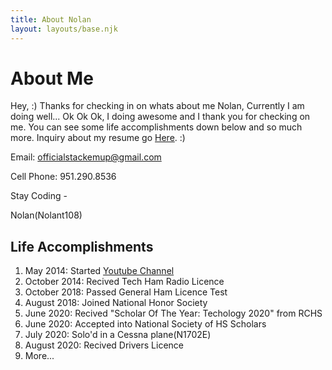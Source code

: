 ```yaml
---
title: About Nolan
layout: layouts/base.njk
---
```


# About Me

Hey, :) 
Thanks for checking in on whats about me Nolan, Currently I am doing well... Ok Ok Ok, I doing awesome and I thank you for checking on me. You can see some life accomplishments down below and so much more. Inquiry about my resume go [Here](/resume). :)

Email: officialstackemup@gmail.com

Cell Phone: 951.290.8536

Stay Coding -

Nolan(Nolant108)

## Life Accomplishments

1. May 2014: Started [Youtube Channel](https://youtube.com/Nolant108)
2. October 2014: Recived Tech Ham Radio Licence
3. October 2018: Passed General Ham Licence Test
4. August 2018: Joined National Honor Society
5. June 2020: Recived "Scholar Of The Year: Techology 2020" from RCHS
6. June 2020: Accepted into National Society of HS Scholars
7. July 2020: Solo'd in a Cessna plane(N1702E)
8. August 2020: Recived Drivers Licence
9. More...



